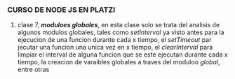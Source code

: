 ### CURSO DE NODE JS EN PLATZI

1. clase 7, ***moduloes globales***, en esta clase solo se trata del analisis de algunos modulos
globales, tales como *setInterval* ya visto antes para la ejecucion de una funcion durante cada
x tiempo, el *setTimeout* par jecutar una funcion una unica vez en x tiempo, el *clearInterval*
para limpiar el interval de alguna funcion que se este ejecutan durante cada x tiempo, la creacion
de varaibles globales a traves del moduloo *global*, entre otras